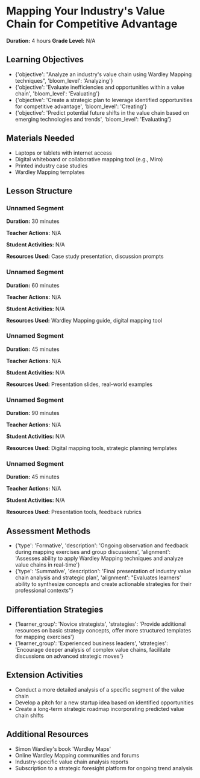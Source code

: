 # Mapping Your Industry's Value Chain for Competitive Advantage

**Duration:** 4 hours
**Grade Level:** N/A

## Learning Objectives
- {'objective': "Analyze an industry's value chain using Wardley Mapping techniques", 'bloom_level': 'Analyzing'}
- {'objective': 'Evaluate inefficiencies and opportunities within a value chain', 'bloom_level': 'Evaluating'}
- {'objective': 'Create a strategic plan to leverage identified opportunities for competitive advantage', 'bloom_level': 'Creating'}
- {'objective': 'Predict potential future shifts in the value chain based on emerging technologies and trends', 'bloom_level': 'Evaluating'}

## Materials Needed
- Laptops or tablets with internet access
- Digital whiteboard or collaborative mapping tool (e.g., Miro)
- Printed industry case studies
- Wardley Mapping templates

## Lesson Structure
### Unnamed Segment
**Duration:** 30 minutes

**Teacher Actions:** N/A

**Student Activities:** N/A

**Resources Used:** Case study presentation, discussion prompts

### Unnamed Segment
**Duration:** 60 minutes

**Teacher Actions:** N/A

**Student Activities:** N/A

**Resources Used:** Wardley Mapping guide, digital mapping tool

### Unnamed Segment
**Duration:** 45 minutes

**Teacher Actions:** N/A

**Student Activities:** N/A

**Resources Used:** Presentation slides, real-world examples

### Unnamed Segment
**Duration:** 90 minutes

**Teacher Actions:** N/A

**Student Activities:** N/A

**Resources Used:** Digital mapping tools, strategic planning templates

### Unnamed Segment
**Duration:** 45 minutes

**Teacher Actions:** N/A

**Student Activities:** N/A

**Resources Used:** Presentation tools, feedback rubrics

## Assessment Methods
- {'type': 'Formative', 'description': 'Ongoing observation and feedback during mapping exercises and group discussions', 'alignment': 'Assesses ability to apply Wardley Mapping techniques and analyze value chains in real-time'}
- {'type': 'Summative', 'description': 'Final presentation of industry value chain analysis and strategic plan', 'alignment': "Evaluates learners' ability to synthesize concepts and create actionable strategies for their professional contexts"}

## Differentiation Strategies
- {'learner_group': 'Novice strategists', 'strategies': 'Provide additional resources on basic strategy concepts, offer more structured templates for mapping exercises'}
- {'learner_group': 'Experienced business leaders', 'strategies': 'Encourage deeper analysis of complex value chains, facilitate discussions on advanced strategic moves'}

## Extension Activities
- Conduct a more detailed analysis of a specific segment of the value chain
- Develop a pitch for a new startup idea based on identified opportunities
- Create a long-term strategic roadmap incorporating predicted value chain shifts

## Additional Resources
- Simon Wardley's book 'Wardley Maps'
- Online Wardley Mapping communities and forums
- Industry-specific value chain analysis reports
- Subscription to a strategic foresight platform for ongoing trend analysis
